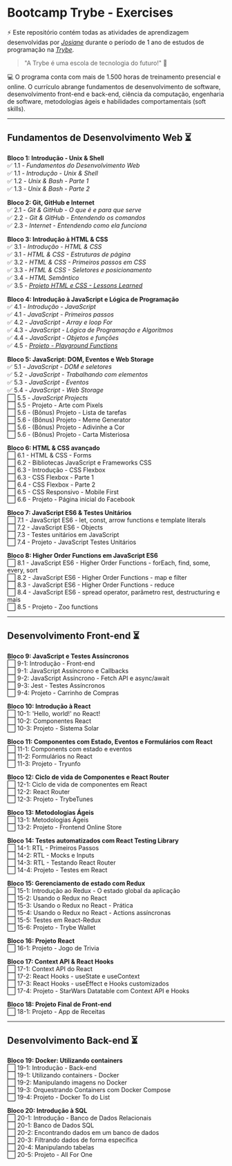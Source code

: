 # Bootcamp Trybe - Exercises  

⚡ Este repositório contém todas as atividades de aprendizagem desenvolvidas por _[Josiane](https://www.linkedin.com/in/josiane-lima-coding)_ durante o período de 1 ano de estudos de programação na _[Trybe](https://www.betrybe.com/)_.

>"A Trybe é uma escola de tecnologia do futuro!" 🚀

💻 O programa conta com mais de 1.500 horas de treinamento presencial e online. O currículo abrange fundamentos de desenvolvimento de software, desenvolvimento front-end e back-end, ciência da computação, engenharia de software, metodologias ágeis e habilidades comportamentais (soft skills).

<hr>

## Fundamentos de Desenvolvimento Web ⏳

<strong>Bloco 1: Introdução - Unix & Shell</strong>
<br>✅ 1.1 - <em>Fundamentos do Desenvolvimento Web</em>
<br>✅ 1.1 - <em>Introdução - Unix & Shell</em>
<br>✅ 1.2 - <em>Unix & Bash - Parte 1</em>
<br>✅ 1.3 - <em>Unix & Bash - Parte 2</em>

<strong>Bloco 2: Git, GitHub e Internet</strong>
<br>✅ 2.1 - <em>Git & GitHub  - O que é e para que serve</em>
<br>✅ 2.2 - <em>Git & GitHub - Entendendo os comandos</em>
<br>✅ 2.3 - <em>Internet - Entendendo como ela funciona</em>

<strong>Bloco 3: Introdução à HTML & CSS</strong>
<br>✅ 3.1 - <em>Introdução - HTML & CSS</em>
<br>✅ 3.1 - <em>HTML & CSS - Estruturas de página</em>
<br>✅ 3.2 - <em>HTML & CSS - Primeiros passos em CSS</em>
<br>✅ 3.3 - <em>HTML & CSS - Seletores e posicionamento</em>
<br>✅ 3.4 - <em>HTML Semântico</em>
<br>✅ 3.5 - <em>_[Projeto HTML e CSS - Lessons Learned](https://github.com/tryber/sd-026-a-project-lessons-learned/pull/122)_</em>

<strong>Bloco 4: Introdução à JavaScript e Lógica de Programação</strong>
<br>✅ 4.1 - <em>Introdução - JavaScript</em>
<br>✅ 4.1 - <em>JavaScript - Primeiros passos</em>
<br>✅ 4.2 - <em>JavaScript - Array e loop For</em>
<br>✅ 4.3 - <em>JavaScript - Lógica de Programação e Algoritmos</em>
<br>✅ 4.4 - <em>JavaScript - Objetos e funções</em>
<br>✅ 4.5 - <em>_[Projeto - Playground Functions](https://github.com/tryber/sd-t26-a-project-playground-functions/pull/78)_</em>  

<strong>Bloco 5: JavaScript: DOM, Eventos e Web Storage</strong>
<br>✅ 5.1 - <em>JavaScript - DOM e seletores</em>
<br>✅ 5.2 - <em>JavaScript - Trabalhando com elementos</em>
<br>✅ 5.3 - <em>JavaScript - Eventos</em>
<br>✅ 5.4 - <em>JavaScript - Web Storage</em>
<br>⬜ 5.5 - <em>JavaScript Projects</em>
<br>⬜ 5.5 - Projeto - Arte com Pixels
<br>⬜ 5.6 - (Bônus) Projeto - Lista de tarefas
<br>⬜ 5.6 - (Bônus) Projeto - Meme Generator
<br>⬜ 5.6 - (Bônus) Projeto - Adivinhe a Cor
<br>⬜ 5.6 - (Bônus) Projeto - Carta Misteriosa

<strong>Bloco 6: HTML & CSS avançado</strong>
<br>⬜ 6.1 - HTML & CSS - Forms
<br>⬜ 6.2 - Bibliotecas JavaScript e Frameworks CSS
<br>⬜ 6.3 - Introdução - CSS Flexbox
<br>⬜ 6.3 - CSS Flexbox - Parte 1
<br>⬜ 6.4 - CSS Flexbox - Parte 2
<br>⬜ 6.5 - CSS Responsivo - Mobile First
<br>⬜ 6.6 - Projeto - Página inicial do Facebook

<strong>Bloco 7: JavaScript ES6 & Testes Unitários</strong>
<br>⬜ 7.1 - JavaScript ES6 - let, const, arrow functions e template literals
<br>⬜ 7.2 - JavaScript ES6 - Objects
<br>⬜ 7.3 - Testes unitários em JavaScript
<br>⬜ 7.4 - Projeto - JavaScript Testes Unitários

<strong>Bloco 8: Higher Order Functions em JavaScript ES6</strong>
<br>⬜ 8.1 - JavaScript ES6 - Higher Order Functions - forEach, find, some, every, sort
<br>⬜ 8.2 - JavaScript ES6 - Higher Order Functions - map e filter
<br>⬜ 8.3 - JavaScript ES6 - Higher Order Functions - reduce
<br>⬜ 8.4 - JavaScript ES6 - spread operator, parâmetro rest, destructuring e mais
<br>⬜ 8.5 - Projeto - Zoo functions

<hr>

## Desenvolvimento Front-end ⏳

<strong>Bloco 9: JavaScript e Testes Assíncronos</strong>
<br>⬜ 9-1: Introdução - Front-end
<br>⬜ 9-1: JavaScript Assíncrono e Callbacks
<br>⬜ 9-2: JavaScript Assíncrono - Fetch API e async/await
<br>⬜ 9-3: Jest - Testes Assíncronos
<br>⬜ 9-4: Projeto - Carrinho de Compras

<strong>Bloco 10: Introdução à React</strong>
<br>⬜ 10-1: 'Hello, world!' no React!
<br>⬜ 10-2: Componentes React
<br>⬜ 10-3: Projeto - Sistema Solar
 
<strong>Bloco 11: Componentes com Estado, Eventos e Formulários com React</strong>
<br>⬜ 11-1: Components com estado e eventos
<br>⬜ 11-2: Formulários no React
<br>⬜ 11-3: Projeto - Tryunfo
 
<strong>Bloco 12: Ciclo de vida de Componentes e React Router</strong>
<br>⬜ 12-1: Ciclo de vida de componentes em React
<br>⬜ 12-2: React Router
<br>⬜ 12-3: Projeto - TrybeTunes
 
<strong>Bloco 13: Metodologias Ágeis</strong>
<br>⬜ 13-1: Metodologias Ágeis
<br>⬜ 13-2: Projeto - Frontend Online Store
 
<strong>Bloco 14: Testes automatizados com React Testing Library</strong>
<br>⬜ 14-1: RTL - Primeiros Passos 
<br>⬜ 14-2: RTL - Mocks e Inputs
<br>⬜ 14-3: RTL - Testando React Router
<br>⬜ 14-4: Projeto - Testes em React
 
<strong>Bloco 15: Gerenciamento de estado com Redux</strong>
<br>⬜ 15-1: Introdução ao Redux - O estado global da aplicação
<br>⬜ 15-2: Usando o Redux no React
<br>⬜ 15-3: Usando o Redux no React - Prática
<br>⬜ 15-4: Usando o Redux no React - Actions assíncronas
<br>⬜ 15-5: Testes em React-Redux
<br>⬜ 15-6: Projeto - Trybe Wallet
 
<strong>Bloco 16: Projeto React</strong>
<br>⬜ 16-1: Projeto - Jogo de Trivia
 
<strong>Bloco 17: Context API & React Hooks</strong>
<br>⬜ 17-1: Context API do React
<br>⬜ 17-2: React Hooks - useState e useContext
<br>⬜ 17-3: React Hooks - useEffect e Hooks customizados
<br>⬜ 17-4: Projeto - StarWars Datatable com Context API e Hooks
 
<strong>Bloco 18: Projeto Final de Front-end</strong>
<br>⬜ 18-1: Projeto - App de Receitas

<hr>

## Desenvolvimento Back-end ⏳

<strong>Bloco 19: Docker: Utilizando containers</strong>
<br>⬜ 19-1: Introdução - Back-end
<br>⬜ 19-1: Utilizando containers - Docker
<br>⬜ 19-2: Manipulando imagens no Docker
<br>⬜ 19-3: Orquestrando Containers com Docker Compose
<br>⬜ 19-4: Projeto - Docker To do List

<strong>Bloco 20: Introdução à SQL</strong>
<br>⬜ 20-1: Introdução - Banco de Dados Relacionais
<br>⬜ 20-1: Banco de Dados SQL
<br>⬜ 20-2: Encontrando dados em um banco de dados
<br>⬜ 20-3: Filtrando dados de forma específica
<br>⬜ 20-4: Manipulando tabelas
<br>⬜ 20-5: Projeto - All For One


